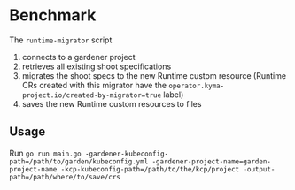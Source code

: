 # Benchmark
The `runtime-migrator` script
1. connects to a gardener project
2. retrieves all existing shoot specifications
3. migrates the shoot specs to the new Runtime custom resource (Runtime CRs created with this migrator have the `operator.kyma-project.io/created-by-migrator=true` label)
4. saves the new Runtime custom resources to files

## Usage
Run `go run main.go -gardener-kubeconfig-path=/path/to/garden/kubeconfig.yml -gardener-project-name=garden-project-name -kcp-kubeconfig-path=/path/to/the/kcp/project -output-path=/path/where/to/save/crs` 
